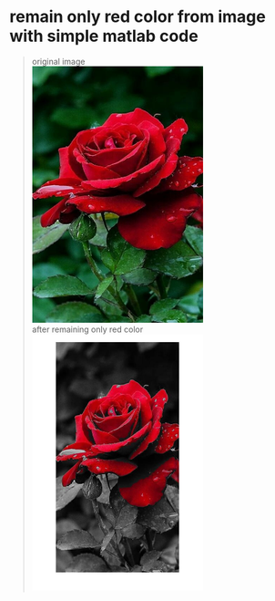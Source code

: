 remain only red color from image with simple matlab code
====================================================

> original image     
<img src="/rose.jpg" width="300px" height="450px" title="original" alt="original image"></img><br/>
> after remaining only red color   
<img src="/remain_red.jpg" width="300px" height="450px" title="remain only red" alt="remain only red image"></img><br/>
